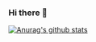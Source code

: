 ### Hi there 👋

[![Anurag's github stats](https://github-readme-stats.vercel.app/api?username=stevenyork&count_private=true&show_icons=true&theme=merko)](https://github.com/anuraghazra/github-readme-stats)
